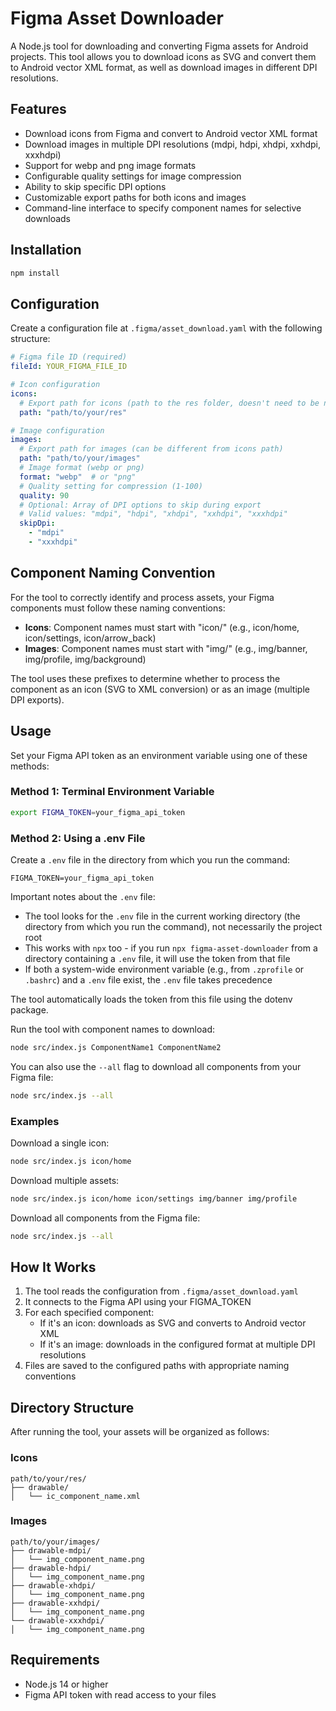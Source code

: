 # Figma Asset Downloader

A Node.js tool for downloading and converting Figma assets for Android projects. This tool allows you to download icons as SVG and convert them to Android vector XML format, as well as download images in different DPI resolutions.

## Features

- Download icons from Figma and convert to Android vector XML format
- Download images in multiple DPI resolutions (mdpi, hdpi, xhdpi, xxhdpi, xxxhdpi)
- Support for webp and png image formats
- Configurable quality settings for image compression
- Ability to skip specific DPI options
- Customizable export paths for both icons and images
- Command-line interface to specify component names for selective downloads

## Installation

```bash
npm install
```

## Configuration

Create a configuration file at `.figma/asset_download.yaml` with the following structure:

```yaml
# Figma file ID (required)
fileId: YOUR_FIGMA_FILE_ID

# Icon configuration
icons:
  # Export path for icons (path to the res folder, doesn't need to be named "res")
  path: "path/to/your/res"

# Image configuration
images:
  # Export path for images (can be different from icons path)
  path: "path/to/your/images"
  # Image format (webp or png)
  format: "webp"  # or "png"
  # Quality setting for compression (1-100)
  quality: 90
  # Optional: Array of DPI options to skip during export
  # Valid values: "mdpi", "hdpi", "xhdpi", "xxhdpi", "xxxhdpi"
  skipDpi:
    - "mdpi"
    - "xxxhdpi"
```

## Component Naming Convention

For the tool to correctly identify and process assets, your Figma components must follow these naming conventions:

- **Icons**: Component names must start with "icon/" (e.g., icon/home, icon/settings, icon/arrow_back)
- **Images**: Component names must start with "img/" (e.g., img/banner, img/profile, img/background)

The tool uses these prefixes to determine whether to process the component as an icon (SVG to XML conversion) or as an image (multiple DPI exports).

## Usage

Set your Figma API token as an environment variable using one of these methods:

### Method 1: Terminal Environment Variable

```bash
export FIGMA_TOKEN=your_figma_api_token
```

### Method 2: Using a .env File

Create a `.env` file in the directory from which you run the command:

```
FIGMA_TOKEN=your_figma_api_token
```

Important notes about the `.env` file:

- The tool looks for the `.env` file in the current working directory (the directory from which you run the command), not necessarily the project root
- This works with `npx` too - if you run `npx figma-asset-downloader` from a directory containing a `.env` file, it will use the token from that file
- If both a system-wide environment variable (e.g., from `.zprofile` or `.bashrc`) and a `.env` file exist, the `.env` file takes precedence

The tool automatically loads the token from this file using the dotenv package.

Run the tool with component names to download:

```bash
node src/index.js ComponentName1 ComponentName2
```

You can also use the `--all` flag to download all components from your Figma file:

```bash
node src/index.js --all
```

### Examples

Download a single icon:

```bash
node src/index.js icon/home
```

Download multiple assets:

```bash
node src/index.js icon/home icon/settings img/banner img/profile
```

Download all components from the Figma file:

```bash
node src/index.js --all
```

## How It Works

1. The tool reads the configuration from `.figma/asset_download.yaml`
2. It connects to the Figma API using your FIGMA_TOKEN
3. For each specified component:
   - If it's an icon: downloads as SVG and converts to Android vector XML
   - If it's an image: downloads in the configured format at multiple DPI resolutions
4. Files are saved to the configured paths with appropriate naming conventions

## Directory Structure

After running the tool, your assets will be organized as follows:

### Icons
```
path/to/your/res/
├── drawable/
│   └── ic_component_name.xml
```

### Images
```
path/to/your/images/
├── drawable-mdpi/
│   └── img_component_name.png
├── drawable-hdpi/
│   └── img_component_name.png
├── drawable-xhdpi/
│   └── img_component_name.png
├── drawable-xxhdpi/
│   └── img_component_name.png
└── drawable-xxxhdpi/
│   └── img_component_name.png
```

## Requirements

- Node.js 14 or higher
- Figma API token with read access to your files
